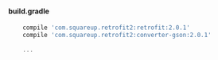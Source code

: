 #### build.gradle
```groovy
    compile 'com.squareup.retrofit2:retrofit:2.0.1'
    compile 'com.squareup.retrofit2:converter-gson:2.0.1'
    
    ...
```
